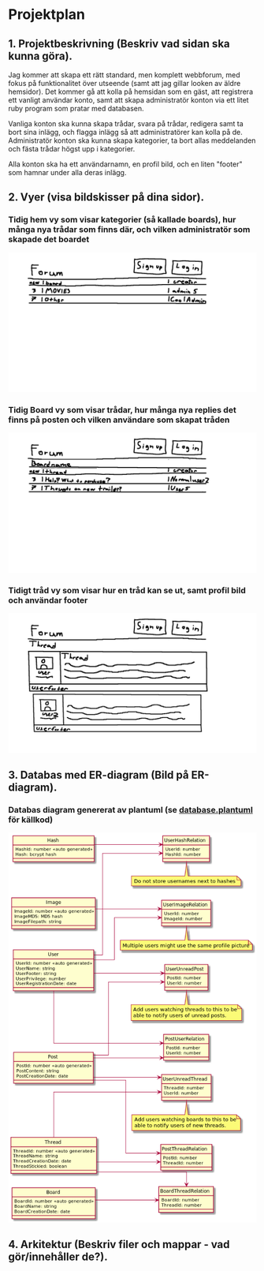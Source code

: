 # Projektplan

## 1. Projektbeskrivning (Beskriv vad sidan ska kunna göra).

Jag kommer att skapa ett rätt standard, men komplett webbforum, med fokus på funktionalitet över utseende (samt att jag gillar looken av äldre hemsidor). Det kommer gå att kolla på hemsidan som en gäst, att registrera ett vanligt användar konto, samt att skapa administratör konton via ett litet ruby program som pratar med databasen.

Vanliga konton ska kunna skapa trådar, svara på trådar, redigera samt ta bort sina inlägg, och flagga inlägg så att administratörer kan kolla på de. Administratör konton ska kunna skapa kategorier, ta bort allas meddelanden och fästa trådar högst upp i kategorier.

Alla konton ska ha ett användarnamn, en profil bild, och en liten "footer" som hamnar under alla deras inlägg. 

## 2. Vyer (visa bildskisser på dina sidor).

### Tidig hem vy som visar kategorier (så kallade boards), hur många nya trådar som finns där, och vilken administratör som skapade det boardet
![home](misc/img/home.png)

### Tidig Board vy som visar trådar, hur många nya replies det finns på posten och vilken användare som skapat tråden
![board](misc/img/board.png)

### Tidigt tråd vy som visar hur en tråd kan se ut, samt profil bild och användar footer
![thread](misc/img/thread.png)

## 3. Databas med ER-diagram (Bild på ER-diagram).

### Databas diagram genererat av plantuml (se [database.plantuml](database.plantuml) för källkod)
![database](misc/img/database.png)

## 4. Arkitektur (Beskriv filer och mappar - vad gör/innehåller de?).
